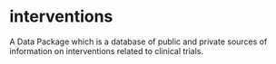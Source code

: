 # interventions
A Data Package which is a database of public and private sources of information on interventions related to clinical trials.
